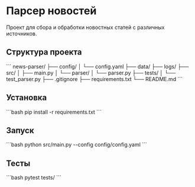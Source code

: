 # Парсер новостей

Проект для сбора и обработки новостных статей с различных источников.

## Структура проекта

\`\`\`
news-parser/
├── config/
│   └── config.yaml
├── data/
├── logs/
├── src/
│   ├── main.py
│   └── parser/
│       └── parser.py
├── tests/
│   └── test_parser.py
├── .gitignore
├── requirements.txt
└── README.md
\`\`\`

## Установка

\`\`\`bash
pip install -r requirements.txt
\`\`\`

## Запуск

\`\`\`bash
python src/main.py --config config/config.yaml
\`\`\`

## Тесты

\`\`\`bash
pytest tests/
\`\`\`
